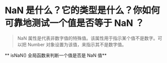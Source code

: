 # NaN 是什么？它的类型是什么？你如何可靠地测试一个值是否等于 NaN ？

> NaN 属性是代表非数字值的特殊值。该属性用于指示某个值不是数字。可以把 Number 对象设置为该值，来指示其不是数字值。

** isNaN() 全局函数来判断一个值是否是 NaN 值**





